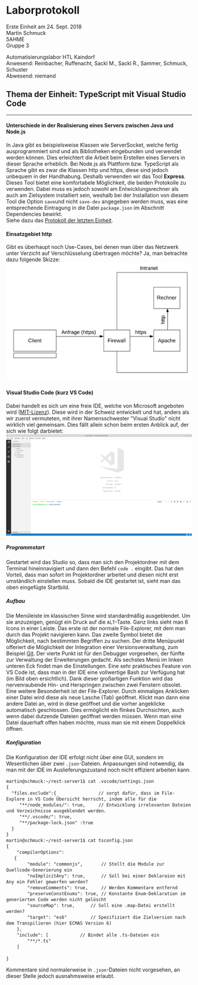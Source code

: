 # Laborprotokoll  
Erste Einheit am 24. Sept. 2018  
Martin Schmuck  
5AHME  
Gruppe 3

Automatisierungslabor HTL Kaindorf  
Anwesend: Reinbacher, Ruffenacht, Sackl M., Sackl R., Sammer, Schmuck, Schuster  
Abwesend: niemand  

## Thema der Einheit: TypeScript mit Visual Studio Code
________

#### Unterschiede in der Realisierung eines Servers zwischen Java und Node.js
In Java gibt es beispielsweise Klassen wie ServerSocket, welche fertig ausprogrammiert sind und als Bibliotheken eingebunden und verwendet werden können. Dies erleichtert die Arbeit beim Erstellen eines Servers in dieser Sprache erheblich. Bei Node.js als Plattform bzw. TypeScript als Sprache gibt es zwar die Klassen http und https, diese sind jedoch unbequem in der Handhabung. Deshalb verwenden wir das Tool __Express__. Dieses Tool bietet eine komfortabele Möglichkeit, die beiden Protokolle zu verwenden. Dabei muss es jedoch sowohl am Entwicklungsrechner als auch am Zielsystem installiert sein, weshalb bei der Installation von diesem Tool die Option `save`und nicht `save-dev` angegeben werden muss, was eine entsprechende Eintragung in die Datei `package.json` im Abschnitt Dependencies bewirkt.  
Siehe dazu das [Protokoll der letzten Einheit](/smumam14/protokoll_g3_smumam14_2018-09-24.md#anlegen-eines-typescript-projektes).  

#### Einsatzgebiet http  
Gibt es überhaupt noch Use-Cases, bei denen man über das Netzwerk unter Verzicht auf Verschlüsselung übertragen möchte? Ja, man betrachte dazu folgende Skizze:  
![without-ssl](/smumam14/resources/http-use-case.png)  

#### Visual Studio Code (kurz VS Code) 
Dabei handelt es sich um eine freie IDE, welche von Microsoft angeboten wird ([MIT-Lizenz](https://de.wikipedia.org/wiki/MIT-Lizenz)). Diese wird in der Schweiz entwickelt und hat, anders als wir zuerst vermuteten, mit ihrer Namensschwester "Visual Studio"  nicht wirklich viel gemeinsam. Dies fällt allein schon beim ersten Anblick auf, der sich wie folgt darbietet:   
![Programmstart](/smumam14/resources/scrsht1.png)  

##### Programmstart
Gestartet wird das Studio so, dass man sich den Projektordner mit dem Terminal hineinnavigiert und dann den Befehl `code .` eingibt. Das hat den Vorteil, dass man sofort im Projektordner arbeitet und diesen nicht erst umständlich einstellen muss. Sobald die IDE gestartet ist, sieht man das oben eingefügte Startbild. 

##### Aufbau  
Die Menüleiste im klassischen Sinne wird standardmäßig ausgeblendet. Um sie anzuzeigen, genügt ein Druck auf die `ALT`-Taste. Ganz links sieht man 6 Icons in einer Leiste. Das erste ist der normale File-Explorer, mit dem man durch das Projekt navigieren kann. Das zweite Symbol bietet die Möglichkeit, nach bestimmten Begriffen zu suchen. Der dritte Menüpunkt offeriert die Möglichkeit der Integration einer Versionsverwaltung, zum Beispiel [Git](smumam14/Protokoll1.md). Der vierte Punkt ist für den Debugger vorgesehen, der fünfte zur Verwaltung der Erweiterungen gedacht. Als sechstes Menü im linken unteren Eck findet man die Einstellungen. Eine sehr praktisches Feature von VS Code ist, dass man in der IDE eine vollwertige Bash zur Verfügung hat (im Bild oben ersichtlich). Dank dieser großartigen Funktion wird das nervenraubende Hin- und Herspringen zwischen zwei Fenstern obsolet. Eine weitere Besonderheit ist der File-Explorer. Durch einmaliges Anklicken einer Datei wird diese als neue Lasche (Tab) geöffnet. Klickt man dann eine andere Datei an, wird in diese geöffnet und die vorher angeklicke automatisch geschlossen. Dies ermöglicht ein flinkes Durchsichten, auch wenn dabei dutzende Dateien geöffnet werden müssen. Wenn man eine Datei dauerhaft offen haben möchte, muss man sie mit einem Doppelklick öffnen.  

##### Konfiguration  
Die Konfiguration der IDE erfolgt nicht über eine GUI, sondern im Wesentlichen über zwei `.json`-Dateien. Anpassungen sind notwendig, da man mit der IDE im Auslieferungszustand noch nicht effizient arbeiten kann.  
```
martin@schmuck:~/rest-server1$ cat .vscode/settings.json 
{
  "files.exclude":{                // sorgt dafür, dass im File-Explore in VS Code Übersicht herrscht, indem alle für die 
     "**/node_modules/": true,     // Entwicklung irrelevanten Dateien und Verzeichnisse ausgeblendet werden.
     "**/.vscode/": true,
     "**/package-lock.json" :true 
  }
}
martin@schmuck:~/rest-server1$ cat tsconfig.json 
{
    "compilerOptions":
   {
        "module": "commonjs",		// Stellt die Module zur Quellcode-Generierung ein
        "noImplicitAny": true, 		// Soll bei einer Deklaraion mit Any ein Fehler geworfen werden?
        "removeComments": true,		// Werden Kommentare entfernd
        "preserveConstEnums": true,	// Konstante Enum-Deklaration im generierten Code werden nicht gelöscht
        "sourceMap": true,		// Soll eine .map-Datei erstellt werden?
        "target": "es6"			// Spezifiziert die Zielversion nach dem Transpilieren (hier ECMAS Version 6)
	},
    "include": [			// Bindet alle .ts-Dateien ein
        "**/*.ts"
    ]
   
}
 ```  
 Kommentare sind normalerweise in `.json`-Dateien nicht vorgesehen, an dieser Stelle jedoch ausnahmsweise erlaubt.  



